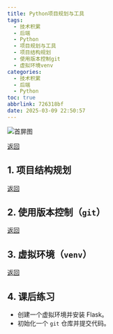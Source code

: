 ```yaml
---
title: Python项目规划与工具
tags:
  - 技术积累
  - 后端
  - Python
  - 项目规划与工具
  - 项目结构规划
  - 使用版本控制git
  - 虚拟环境venv
categories:
  - 技术积累
  - 后端
  - Python
toc: true
abbrlink: 726318bf
date: 2025-03-09 22:50:57
---
```


![首屏图](https://s21.ax1x.com/2025/03/01/pE8q0aQ.jpg)

<!-- more -->

[返回](/archives/202502214537ccef/#Day-7：项目规划与工具)

## 1. 项目结构规划

[返回](/archives/202502214537ccef/#Day-7：项目规划与工具)

## 2. 使用版本控制（`git`）

[返回](/archives/202502214537ccef/#Day-7：项目规划与工具)

## 3. 虚拟环境（`venv`）

[返回](/archives/202502214537ccef/#Day-7：项目规划与工具)

## 4. 课后练习

- 创建一个虚拟环境并安装 Flask。
- 初始化一个 `git` 仓库并提交代码。
